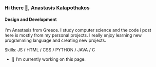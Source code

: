 ### Hi there 👋, Anastasis Kalapothakos
#### Design and Development
I'm Anastasis from Greece. I study computer science and the code i post here is mostly from my personal projects. I really enjoy learning new programming language and creating new projects.

Skills: JS / HTML / CSS / PYTHON / JAVA / C

- 🔭 I’m currently working on this page. 





